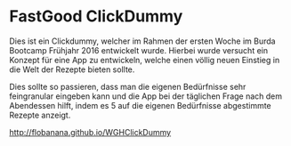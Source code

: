 # FastGood ClickDummy

Dies ist ein Clickdummy, welcher im Rahmen der ersten Woche im Burda Bootcamp Frühjahr 2016 entwickelt wurde. 
Hierbei wurde versucht ein Konzept für eine App zu entwickeln, welche einen völlig neuen Einstieg in die Welt 
der Rezepte bieten sollte.

Dies sollte so passieren, dass man die eigenen Bedürfnisse sehr feingranular eingeben kann und die App bei der 
täglichen Frage nach dem Abendessen hilft, indem es 5 auf die eigenen Bedürfnisse abgestimmte Rezepte anzeigt.

http://flobanana.github.io/WGHClickDummy
